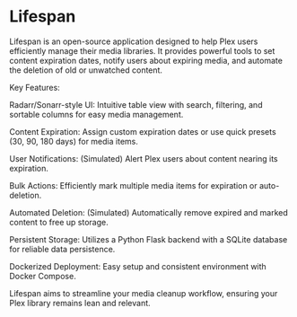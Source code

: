 # Lifespan

Lifespan is an open-source application designed to help Plex users efficiently manage their media libraries. It provides powerful tools to set content expiration dates, notify users about expiring media, and automate the deletion of old or unwatched content.

Key Features:

Radarr/Sonarr-style UI: Intuitive table view with search, filtering, and sortable columns for easy media management.

Content Expiration: Assign custom expiration dates or use quick presets (30, 90, 180 days) for media items.

User Notifications: (Simulated) Alert Plex users about content nearing its expiration.

Bulk Actions: Efficiently mark multiple media items for expiration or auto-deletion.

Automated Deletion: (Simulated) Automatically remove expired and marked content to free up storage.

Persistent Storage: Utilizes a Python Flask backend with a SQLite database for reliable data persistence.

Dockerized Deployment: Easy setup and consistent environment with Docker Compose.

Lifespan aims to streamline your media cleanup workflow, ensuring your Plex library remains lean and relevant.

